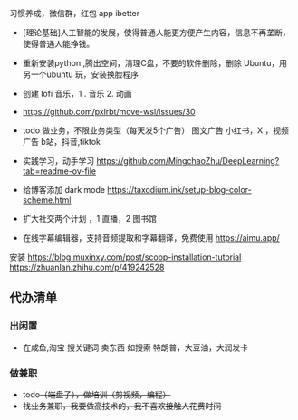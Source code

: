 习惯养成，微信群，红包
app ibetter

- [理论基础]人工智能的发展，使得普通人能更方便产生内容，信息不再垄断，使得普通人能挣钱。

- 重新安装python ,腾出空间，清理C盘，不要的软件删除，删除 Ubuntu，用另一个ubuntu 玩，安装换脸程序
- 创建 lofi 音乐，1 . 音乐 2. 动画
- https://github.com/pxlrbt/move-wsl/issues/30
- todo  做业务，不限业务类型（每天发5个广告） 图文广告 小红书，X ，视频广告 b站，抖音,tiktok
- 实践学习，动手学习 https://github.com/MingchaoZhu/DeepLearning?tab=readme-ov-file
- 给博客添加 dark mode https://taxodium.ink/setup-blog-color-scheme.html
- 扩大社交两个计划 ，1 直播，2 图书馆
- 在线字幕编辑器，支持音频提取和字幕翻译，免费使用
https://aimu.app/

安装 https://blog.muxinxy.com/post/scoop-installation-tutorial
https://zhuanlan.zhihu.com/p/419242528

## 代办清单
### 出闲置

- 在咸鱼,淘宝 搜关键词 卖东西  如搜索 特朗普，大豆油，大润发卡

### 做兼职

- todo~~（端盘子），做培训（剪视频，编程）~~
- ~~找业务兼职，我要做高技术的，我不喜欢接触人花费时间~~

